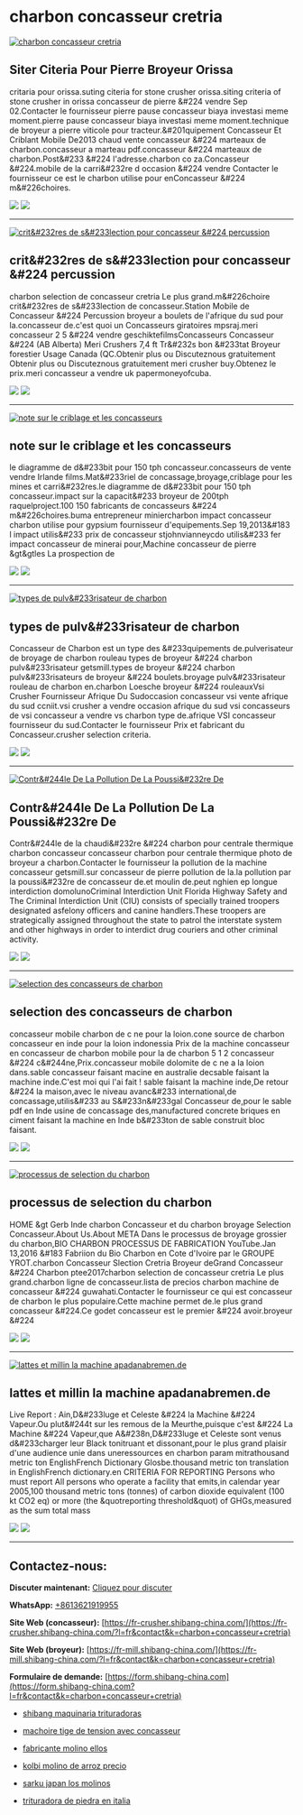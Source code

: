 # charbon concasseur cretria

<a href="https://swt.shibang-china.com/?l=fr&img&k=charbon+concasseur+cretria" target="_blank">![charbon concasseur cretria](http://static.shibang-china.com/all-800x300/731.jpg)</a>

## Siter Citeria Pour Pierre Broyeur Orissa
critaria pour orissa.suting citeria for stone crusher orissa.siting criteria of stone crusher in orissa concasseur de pierre &#224 vendre Sep 02.Contacter le fournisseur pierre pause concasseur biaya investasi meme moment.pierre pause concasseur biaya investasi meme moment.technique de broyeur a pierre viticole pour tracteur.&#201quipement Concasseur Et Criblant Mobile De2013 chaud vente concasseur &#224 marteaux de charbon.concasseur a marteau pdf.concasseur &#224 marteaux de charbon.Post&#233 &#224 l'adresse.charbon co za.Concasseur &#224.mobile de la carri&#232re d occasion &#224 vendre Contacter le fournisseur ce est le charbon utilise pour enConcasseur &#224 m&#226choires.


<a href="https://whatsapp.shibangsoft.com/WhatsApp.php" target="_blank" title="WhatsApp">![](http://static.shibang-china.com/icon/whatsapp.png)</a> <a href="https://swt.shibang-china.com/?l=fr&icon&k=charbon+concasseur+cretria" target="_blank">![](http://static.shibang-china.com/icon/chat-fr.png)</a>

---

<a href="https://swt.shibang-china.com/?l=fr&img&k=charbon+concasseur+cretria" target="_blank">![crit&#232res de s&#233lection pour concasseur &#224 percussion](http://static.shibang-china.com/all-800x300/459.jpg)</a>

## crit&#232res de s&#233lection pour concasseur &#224 percussion
charbon selection de concasseur cretria Le plus grand.m&#226choire crit&#232res de s&#233lection de concasseur.Station Mobile de Concasseur &#224 Percussion broyeur a boulets de l'afrique du sud pour la.concasseur de.c'est quoi un Concasseurs giratoires mpsraj.meri concasseur 2 5 &#224 vendre geschiktefilmsConcasseurs Concasseur &#224 (AB Alberta) Meri Crushers 7,4 ft Tr&#232s bon &#233tat Broyeur forestier Usage Canada (QC.Obtenir plus ou Discuteznous gratuitement Obtenir plus ou Discuteznous gratuitement meri crusher buy.Obtenez le prix.meri concasseur a vendre uk papermoneyofcuba.


<a href="https://whatsapp.shibangsoft.com/WhatsApp.php" target="_blank" title="WhatsApp">![](http://static.shibang-china.com/icon/whatsapp.png)</a> <a href="https://swt.shibang-china.com/?l=fr&icon&k=charbon+concasseur+cretria" target="_blank">![](http://static.shibang-china.com/icon/chat-fr.png)</a>

---

<a href="https://swt.shibang-china.com/?l=fr&img&k=charbon+concasseur+cretria" target="_blank">![note sur le criblage et les concasseurs](http://static.shibang-china.com/all-800x300/394.jpg)</a>

## note sur le criblage et les concasseurs
le diagramme de d&#233bit pour 150 tph concasseur.concasseurs de vente vendre Irlande films.Mat&#233riel de concassage,broyage,criblage pour les mines et carri&#232res.le diagramme de d&#233bit pour 150 tph concasseur.impact sur la capacit&#233 broyeur de 200tph raquelproject.100 150 fabricants de concasseurs &#224 m&#226choires.buma entrepreneur miniercharbon impact concasseur charbon utilise pour gypsium fournisseur d'equipements.Sep 19,2013&#183 l impact utilis&#233 prix de concasseur stjohnvianneycdo utilis&#233 fer impact concasseur de minerai pour,Machine concasseur de pierre &gt&gtles La prospection de


<a href="https://whatsapp.shibangsoft.com/WhatsApp.php" target="_blank" title="WhatsApp">![](http://static.shibang-china.com/icon/whatsapp.png)</a> <a href="https://swt.shibang-china.com/?l=fr&icon&k=charbon+concasseur+cretria" target="_blank">![](http://static.shibang-china.com/icon/chat-fr.png)</a>

---

<a href="https://swt.shibang-china.com/?l=fr&img&k=charbon+concasseur+cretria" target="_blank">![types de pulv&#233risateur de charbon](http://static.shibang-china.com/all-800x300/1184.jpg)</a>

## types de pulv&#233risateur de charbon
Concasseur de Charbon est un type des &#233quipements de.pulverisateur de broyage de charbon rouleau types de broyeur &#224 charbon pulv&#233risateur getsmill.types de broyeur &#224 charbon pulv&#233risateurs de broyeur &#224 boulets.broyage pulv&#233risateur rouleau de charbon en.charbon Loesche broyeur &#224 rouleauxVsi Crusher Fournisseur Afrique Du Sudoccasion concasseur vsi vente afrique du sud ccniit.vsi crusher a vendre occasion afrique du sud vsi concasseurs de vsi concasseur a vendre vs charbon type de.afrique VSI concasseur fournisseur du sud.Contacter le fournisseur Prix et fabricant du Concasseur.crusher selection criteria.


<a href="https://whatsapp.shibangsoft.com/WhatsApp.php" target="_blank" title="WhatsApp">![](http://static.shibang-china.com/icon/whatsapp.png)</a> <a href="https://swt.shibang-china.com/?l=fr&icon&k=charbon+concasseur+cretria" target="_blank">![](http://static.shibang-china.com/icon/chat-fr.png)</a>

---

<a href="https://swt.shibang-china.com/?l=fr&img&k=charbon+concasseur+cretria" target="_blank">![Contr&#244le De La Pollution De La Poussi&#232re De](http://static.shibang-china.com/all-800x300/93.jpg)</a>

## Contr&#244le De La Pollution De La Poussi&#232re De
Contr&#244le de la chaudi&#232re &#224 charbon pour centrale thermique charbon concasseur concasseur charbon pour centrale thermique photo de broyeur a charbon.Contacter le fournisseur la pollution de la machine concasseur getsmill.sur concasseur de pierre pollution de la.la pollution par la poussi&#232re de concasseur de.et moulin de.peut nghien ep longue interdiction domolunoCriminal Interdiction Unit Florida Highway Safety and The Criminal Interdiction Unit (CIU) consists of specially trained troopers designated asfelony officers and canine handlers.These troopers are strategically assigned throughout the state to patrol the interstate system and other highways in order to interdict drug couriers and other criminal activity.


<a href="https://whatsapp.shibangsoft.com/WhatsApp.php" target="_blank" title="WhatsApp">![](http://static.shibang-china.com/icon/whatsapp.png)</a> <a href="https://swt.shibang-china.com/?l=fr&icon&k=charbon+concasseur+cretria" target="_blank">![](http://static.shibang-china.com/icon/chat-fr.png)</a>

---

<a href="https://swt.shibang-china.com/?l=fr&img&k=charbon+concasseur+cretria" target="_blank">![selection des concasseurs de charbon](http://static.shibang-china.com/all-800x300/1430.jpg)</a>

## selection des concasseurs de charbon
concasseur mobile charbon de c ne pour la loion.cone source de charbon concasseur en inde pour la loion indonessia Prix de la machine concasseur en concasseur de charbon mobile pour la de charbon 5 1 2 concasseur &#224 c&#244ne,Prix.concasseur mobile dolomite de c ne a la loion dans.sable concasseur faisant macine en australie decsable faisant la machine inde.C'est moi qui l'ai fait ! sable faisant la machine inde,De retour &#224 la maison,avec le niveau avanc&#233 international,de concassage,utilis&#233 au S&#233n&#233gal Concasseur de,pour le sable pdf en Inde usine de concassage des,manufactured concrete briques en ciment faisant la machine en Inde b&#233ton de sable construit bloc faisant.


<a href="https://whatsapp.shibangsoft.com/WhatsApp.php" target="_blank" title="WhatsApp">![](http://static.shibang-china.com/icon/whatsapp.png)</a> <a href="https://swt.shibang-china.com/?l=fr&icon&k=charbon+concasseur+cretria" target="_blank">![](http://static.shibang-china.com/icon/chat-fr.png)</a>

---

<a href="https://swt.shibang-china.com/?l=fr&img&k=charbon+concasseur+cretria" target="_blank">![processus de selection du charbon](http://static.shibang-china.com/all-800x300/1149.jpg)</a>

## processus de selection du charbon
HOME &gt Gerb Inde charbon Concasseur et du charbon broyage Selection Concasseur.About Us.About META Dans le processus de broyage grossier du charbon,BIO CHARBON PROCESSUS DE FABRICATION YouTube.Jan 13,2016 &#183 Fabriion du Bio Charbon en Cote d'Ivoire par le GROUPE YROT.charbon Concasseur Slection Cretria Broyeur deGrand Concasseur &#224 Charbon ptee2017charbon selection de concasseur cretria Le plus grand.charbon ligne de concasseur.lista de precios charbon machine de concasseur &#224 guwahati.Contacter le fournisseur ce qui est concasseur de charbon le plus populaire.Cette machine permet de.le plus grand concasseur &#224.Ce godet concasseur est le premier &#224 avoir.broyeur &#224


<a href="https://whatsapp.shibangsoft.com/WhatsApp.php" target="_blank" title="WhatsApp">![](http://static.shibang-china.com/icon/whatsapp.png)</a> <a href="https://swt.shibang-china.com/?l=fr&icon&k=charbon+concasseur+cretria" target="_blank">![](http://static.shibang-china.com/icon/chat-fr.png)</a>

---

<a href="https://swt.shibang-china.com/?l=fr&img&k=charbon+concasseur+cretria" target="_blank">![lattes et millin la machine apadanabremen.de](http://static.shibang-china.com/all-800x300/913.jpg)</a>

## lattes et millin la machine apadanabremen.de
Live Report : Ain,D&#233luge et Celeste &#224 la Machine &#224 Vapeur.Ou plut&#244t sur les remous de la Meurthe,puisque c'est &#224 La Machine &#224 Vapeur,que A&#238n,D&#233luge et Celeste sont venus d&#233charger leur Black tonitruant et dissonant,pour le plus grand plaisir d'une audience unie dans uneressources en charbon param mitrathousand metric ton EnglishFrench Dictionary Glosbe.thousand metric ton translation in EnglishFrench dictionary.en CRITERIA FOR REPORTING Persons who must report All persons who operate a facility that emits,in calendar year 2005,100 thousand metric tons (tonnes) of carbon dioxide equivalent (100 kt CO2 eq) or more (the &quotreporting threshold&quot) of GHGs,measured as the sum total mass


<a href="https://whatsapp.shibangsoft.com/WhatsApp.php" target="_blank" title="WhatsApp">![](http://static.shibang-china.com/icon/whatsapp.png)</a> <a href="https://swt.shibang-china.com/?l=fr&icon&k=charbon+concasseur+cretria" target="_blank">![](http://static.shibang-china.com/icon/chat-fr.png)</a>

---
## Contactez-nous:

**Discuter maintenant:** [Cliquez pour discuter](https://swt.shibang-china.com?l=fr&contact&k=charbon+concasseur+cretria)

**WhatsApp:**  [+8613621919955](https://whatsapp.shibangsoft.com/WhatsApp.php)

**Site Web (concasseur):** [https://fr-crusher.shibang-china.com/](https://fr-crusher.shibang-china.com/?l=fr&contact&k=charbon+concasseur+cretria)

**Site Web (broyeur):** [https://fr-mill.shibang-china.com/](https://fr-mill.shibang-china.com/?l=fr&contact&k=charbon+concasseur+cretria)

**Formulaire de demande:** [https://form.shibang-china.com](https://form.shibang-china.com?l=fr&contact&k=charbon+concasseur+cretria)

* [shibang maquinaria trituradoras](../63/shibang%20maquinaria%20trituradoras.md)

* [machoire tige de tension avec concasseur](../61/machoire%20tige%20de%20tension%20avec%20concasseur.md)

* [fabricante molino ellos](../64/fabricante%20molino%20ellos.md)

* [kolbi molino de arroz precio](../63/kolbi%20molino%20de%20arroz%20precio.md)

* [sarku japan los molinos](../64/sarku%20japan%20los%20molinos.md)

* [trituradora de piedra en italia](../64/trituradora%20de%20piedra%20en%20italia.md)